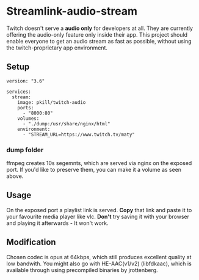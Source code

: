 # Streamlink-audio-stream
Twitch doesn't serve a **audio only** for developers at all. They are currently offering the audio-only feature only inside their app. This project should enable everyone to get an audio stream as fast as possible, without using the twitch-proprietary app environment.

## Setup
```
version: "3.6"

services:
  stream:
    image: pkill/twitch-audio
    ports:
      - "8000:80"
    volumes:
      - "./dump:/usr/share/nginx/html"
    environment:
      - "STREAM_URL=https://www.twitch.tv/maty"
```
### dump folder
ffmpeg creates 10s segemnts, which are served via nginx on the exposed port. If you'd like to preserve them, you can make it a volume as seen above.

## Usage

On the exposed port a playlist link is served. **Copy** that link and paste it to your favourite media player like vlc. **Don't** try saving it with your browser and playing it afterwards - It won't work.

## Modification

Chosen codec is opus at 64kbps, which still produces excellent quality at low bandwith. You might also go with HE-AAC(v1/v2) (libfdkaac), which is available through using precompiled binaries by jrottenberg.
